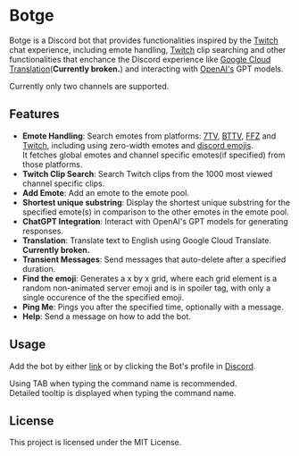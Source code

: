 # Botge

Botge is a Discord bot that provides functionalities inspired by the [Twitch](https://www.twitch.tv) chat experience, including emote handling, [Twitch](https://www.twitch.tv) clip searching and other functionalities that enchance the Discord experience like [Google Cloud Translation](https://cloud.google.com/translate)(**Currently broken.**) and interacting with [OpenAI's](https://openai.com) GPT models.

Currently only two channels are supported.

## Features

- **Emote Handling**:  Search emotes from platforms: [7TV](https://7tv.app), [BTTV](https://betterttv.com), [FFZ](https://www.frankerfacez.com) and [Twitch](https://www.twitch.tv), including using zero-width emotes and [discord emojis](https://github.com/jdecked/twemoji).\
It fetches global emotes and channel specific emotes(if specified) from those platforms.
- **Twitch Clip Search**: Search Twitch clips from the 1000 most viewed channel specific clips.
- **Add Emote**: Add an emote to the emote pool.
- **Shortest unique substring**: Display the shortest unique substring for the specified emote(s) in comparison to the other emotes in the emote pool.
- **ChatGPT Integration**: Interact with OpenAI's GPT models for generating responses.
- **Translation**: Translate text to English using Google Cloud Translate. **Currently broken.**
- **Transient Messages**: Send messages that auto-delete after a specified duration.
- **Find the emoji**: Generates a x by x grid, where each grid element is a random non-animated server emoji and is in spoiler tag, with only a single occurence of the the specified emoji.
- **Ping Me**: Pings you after the specified time, optionally with a message.
- **Help**: Send a message on how to add the bot.

## Usage

Add the bot by either [link](https://discord.com/oauth2/authorize?client_id=1298983961992757328) or by clicking the Bot's profile in [Discord](https://discord.com).

Using TAB when typing the command name is recommended.\
Detailed tooltip is displayed when typing the command name.

## License

This project is licensed under the MIT License.